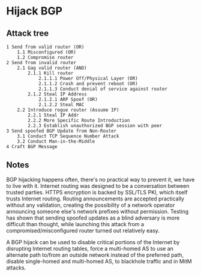 # Hijack BGP

## Attack tree

```text
1 Send from valid router (OR)
    1.1 Misconfigured (OR)
    1.2 Compromise router
2 Send from invalid router
    2.1 Gag valid router (AND)
        2.1.1 Kill router
            2.1.1.1 Power Off/Physical Layer (OR)
            2.1.1.2 Crash and prevent reboot (OR)
            2.1.1.3 Conduct denial of service against router 
        2.1.2 Steal IP Address
            2.1.2.1 ARP Spoof (OR)
            2.1.2.2 Steal MAC
    2.2 Introduce rogue router (Assume IP)
        2.2.1 Steal IP Addr
        2.2.2 More Specific Route Introduction
        2.2.3 Establish unauthorized BGP session with peer
3 Send spoofed BGP Update from Non-Router
    3.1 Conduct TCP Sequence Number Attack
    3.2 Conduct Man-in-the-Middle
4 Craft BGP Message 
```

## Notes

BGP hijacking happens often, there's no practical way to prevent it, we have to live with it. Internet routing was designed to be a conversation between trusted parties. HTTPS encryption is backed by SSL/TLS PKI, which itself trusts Internet routing. Routing announcements are accepted practically without any validation, creating the possibility of a network operator announcing someone else's network prefixes without permission. Testing has shown that sending spoofed updates as a blind adversary is more difficult than thought, while launching this attack from a compromised/misconfigured router turned out relatively easy.

A BGP hijack can be used to disable critical portions of the Internet by disrupting Internet routing tables, force a multi-homed AS to use an alternate path to/from an outside network instead of the preferred path, disable single-homed and multi-homed AS, to blackhole traffic and in MitM attacks.
